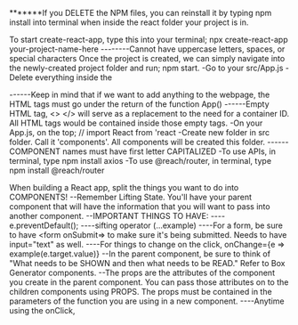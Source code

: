 **\*\*\***If you DELETE the NPM files, you can reinstall it by typing npm install into terminal when inside the react folder your project is in.

To start create-react-app, type this into your terminal;
npx create-react-app your-project-name-here
--------Cannot have uppercase letters, spaces, or special characters
Once the project is created, we can simply navigate into the newly-created project folder and run;
npm start.
-Go to your src/App.js
-Delete everything inside the <div></div>
------Keep in mind that if we want to add anything to the webpage, the HTML tags must go under the return of the function App()
------Empty HTML tag, <> </> will serve as a replacement to the need for a container ID. All HTML tags would be contained inside those empty tags.
-On your App.js, on the top; // import React from 'react
-Create new folder in src folder. Call it 'components'. All components will be created this folder.
------COMPONENT names must have first letter CAPITALIZED
-To use APIs, in terminal, type       npm install axios
-To use @reach/router, in terminal, type          npm install @reach/router 



When building a React app, split the things you want to do into COMPONENTS!
--Remember Lifting State. You'll have your parent component that will have the information that you will want to pass into another component. 
--IMPORTANT THINGS TO HAVE:
----e.preventDefault();
----sifting operator (...example)
----For a form, be sure to have <form onSubmit=> to make sure it's being submitted. Needs to have input="text" as well.
----For things to change on the click, onChange={e => example(e.target.value)}
--In the parent component, be sure to think of "What needs to be SHOWN and then what needs to be READ." Refer to Box Generator components. 
--The props are the attributes of the component you create in the parent component. You can pass those attributes on to the children components using PROPS. The props must be contained in the parameters of the function you are using in a new component. 
----Anytime using the onClick,
